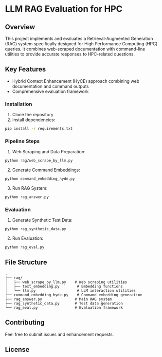 # LLM RAG Evaluation for HPC

## Overview
This project implements and evaluates a Retrieval-Augmented Generation (RAG) system specifically designed for High Performance Computing (HPC) queries. It combines web-scraped documentation with command-line utilities to provide accurate responses to HPC-related questions.

## Key Features
- Hybrid Context Enhancement (HyCE) approach combining web documentation and command outputs
- Comprehensive evaluation framework

### Installation
1. Clone the repository
2. Install dependencies:
```bash
pip install -r requirements.txt
```

### Pipeline Steps

1. Web Scraping and Data Preparation:
```bash
python rag/web_scrape_by_llm.py
```

2. Generate Command Embeddings:
```bash
python command_embedding_hyde.py
```

3. Run RAG System:
```bash
python rag_answer.py
```

### Evaluation

1. Generate Synthetic Test Data:
```bash
python rag_synthetic_data.py
```

2. Run Evaluation:
```bash
python rag_eval.py
```

## File Structure
```
.
├── rag/
│   ├── web_scrape_by_llm.py    # Web scraping utilities
│   ├── text_embedding.py        # Embedding functions
│   └── llm.py                   # LLM interaction utilities
├── command_embedding_hyde.py    # Command embedding generation
├── rag_answer.py               # Main RAG system
├── rag_synthetic_data.py       # Test data generation
└── rag_eval.py                 # Evaluation framework
```

## Contributing
Feel free to submit issues and enhancement requests.

## License


